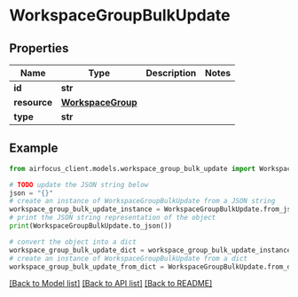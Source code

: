 # WorkspaceGroupBulkUpdate


## Properties

Name | Type | Description | Notes
------------ | ------------- | ------------- | -------------
**id** | **str** |  | 
**resource** | [**WorkspaceGroup**](WorkspaceGroup.md) |  | 
**type** | **str** |  | 

## Example

```python
from airfocus_client.models.workspace_group_bulk_update import WorkspaceGroupBulkUpdate

# TODO update the JSON string below
json = "{}"
# create an instance of WorkspaceGroupBulkUpdate from a JSON string
workspace_group_bulk_update_instance = WorkspaceGroupBulkUpdate.from_json(json)
# print the JSON string representation of the object
print(WorkspaceGroupBulkUpdate.to_json())

# convert the object into a dict
workspace_group_bulk_update_dict = workspace_group_bulk_update_instance.to_dict()
# create an instance of WorkspaceGroupBulkUpdate from a dict
workspace_group_bulk_update_from_dict = WorkspaceGroupBulkUpdate.from_dict(workspace_group_bulk_update_dict)
```
[[Back to Model list]](../README.md#documentation-for-models) [[Back to API list]](../README.md#documentation-for-api-endpoints) [[Back to README]](../README.md)


